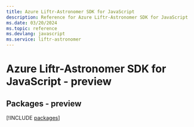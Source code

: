 ```yaml
---
title: Azure Liftr-Astronomer SDK for JavaScript
description: Reference for Azure Liftr-Astronomer SDK for JavaScript
ms.date: 03/20/2024
ms.topic: reference
ms.devlang: javascript
ms.service: liftr-astronomer
---
```

# Azure Liftr-Astronomer SDK for JavaScript - preview
## Packages - preview
[!INCLUDE [packages](liftr-astronomer-index.md)]
